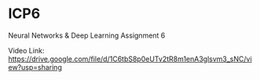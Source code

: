 # ICP6
Neural Networks &amp; Deep Learning Assignment 6

Video Link: https://drive.google.com/file/d/1C6tbS8p0eUTv2tR8m1enA3glsvm3_sNC/view?usp=sharing
